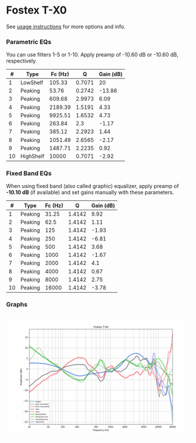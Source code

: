 # Fostex T-X0
See [usage instructions](https://github.com/jaakkopasanen/AutoEq#usage) for more options and info.

### Parametric EQs
You can use filters 1-5 or 1-10. Apply preamp of -10.60 dB or -10.60 dB, respectively.

|   # | Type      |   Fc (Hz) |      Q |   Gain (dB) |
|-----|-----------|-----------|--------|-------------|
|   1 | LowShelf  |    105.33 | 0.7071 |       20    |
|   2 | Peaking   |     53.76 | 0.2742 |      -13.86 |
|   3 | Peaking   |    609.68 | 2.9973 |        6.09 |
|   4 | Peaking   |   2189.39 | 1.5191 |        4.33 |
|   5 | Peaking   |   9925.51 | 1.6532 |        4.73 |
|   6 | Peaking   |    263.84 | 2.3    |       -1.17 |
|   7 | Peaking   |    385.12 | 2.2923 |        1.44 |
|   8 | Peaking   |   1051.49 | 2.6565 |       -2.17 |
|   9 | Peaking   |   1487.71 | 2.2235 |        0.92 |
|  10 | HighShelf |  10000    | 0.7071 |       -2.92 |

### Fixed Band EQs
When using fixed band (also called graphic) equalizer, apply preamp of **-10.10 dB** (if available) and set gains manually with these parameters.

|   # | Type    |   Fc (Hz) |      Q |   Gain (dB) |
|-----|---------|-----------|--------|-------------|
|   1 | Peaking |     31.25 | 1.4142 |        9.92 |
|   2 | Peaking |     62.5  | 1.4142 |        1.11 |
|   3 | Peaking |    125    | 1.4142 |       -1.93 |
|   4 | Peaking |    250    | 1.4142 |       -6.81 |
|   5 | Peaking |    500    | 1.4142 |        3.68 |
|   6 | Peaking |   1000    | 1.4142 |       -1.67 |
|   7 | Peaking |   2000    | 1.4142 |        4.1  |
|   8 | Peaking |   4000    | 1.4142 |        0.67 |
|   9 | Peaking |   8000    | 1.4142 |        2.75 |
|  10 | Peaking |  16000    | 1.4142 |       -3.78 |

### Graphs
![](./Fostex%20T-X0.png)
